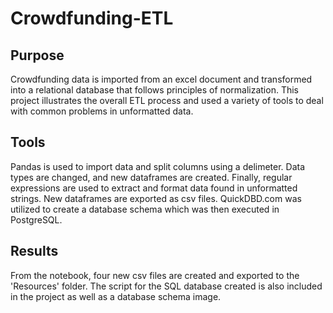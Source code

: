 # Crowdfunding-ETL

## Purpose
Crowdfunding data is imported from an excel document and transformed into a relational database that follows principles of normalization. This project illustrates the overall ETL process and used a variety of tools to deal with common problems in unformatted data.

## Tools
Pandas is used to import data and split columns using a delimeter. Data types are changed, and new dataframes are created. Finally, regular expressions are used to extract and format data found in unformatted strings. New dataframes are exported as csv files. QuickDBD.com was utilized to create a database schema which was then executed in PostgreSQL.


## Results
From the notebook, four new csv files are created and exported to the 'Resources' folder. The script for the SQL database created is also included in the project as well as a database schema image. 
